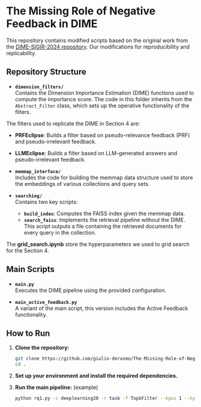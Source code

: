 # The Missing Role of Negative Feedback in DIME

This repository contains modified scripts based on the original work from the [DIME-SIGIR-2024 repository](https://github.com/guglielmof/DIME-SIGIR-2024/tree/main). Our modifications for reproducibility and replicability.

## Repository Structure

- **`dimension_filters/`**  
  Contains the Dimension Importance Estimation (DIME) functions used to compute the importance score. The code in this folder inherits from the `Abstract_Filter` class, which sets up the operative functionality of the filters.

The filters used to replicate the DIME in Section 4 are:
  - **PRFEclipse**: Builds a filter based on pseudo-relevance feedback (PRF) and pseudo-irrelevant feedback.
  - **LLMEclipse**: Builds a filter based on LLM-generated answers and pseudo-irrelevant feedback.

- **`memmap_interface/`**  
  Includes the code for building the memmap data structure used to store the embeddings of various collections and query sets.

- **`searching/`**  
  Contains two key scripts:
  - **`build_index`**: Computes the FAISS index given the memmap data.
  - **`search_faiss`**: Implements the retrieval pipeline without the DIME. This script outputs a file containing the retrieved documents for every query in the collection.

The **grid_search.ipynb** store the hyperparameters we used to grid search for the Section 4.

## Main Scripts

- **`main.py`**  
  Executes the DIME pipeline using the provided configuration.

- **`main_active_feedback.py`**  
  A variant of the main script, this version includes the Active Feedback functionality.

## How to Run

1. **Clone the repository:**
   ```bash
   git clone https://github.com/giulio-derasmo/The-Missing-Role-of-Negative-Feedback-in-DIME.git
   cd .
   ```

2. **Set up your environment and install the required dependencies.**
3. **Run the main pipeline:** (example)
   ```bash
   python rq1.py -c deeplearning20 -r tasb -f TopkFilter --kpos 1 --hyperparams_filename No 
   ```
